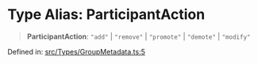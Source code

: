 # Type Alias: ParticipantAction

> **ParticipantAction**: `"add"` \| `"remove"` \| `"promote"` \| `"demote"` \| `"modify"`

Defined in: [src/Types/GroupMetadata.ts:5](https://github.com/Fokusdotid/Baileys/blob/db1d3e5f41e9eede5877460f9adbb0224021575c/src/Types/GroupMetadata.ts#L5)
